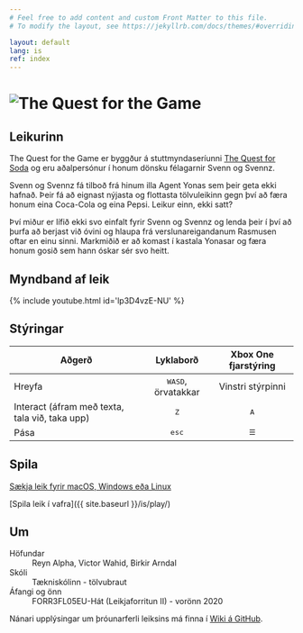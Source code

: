 ```yaml
---
# Feel free to add content and custom Front Matter to this file.
# To modify the layout, see https://jekyllrb.com/docs/themes/#overriding-theme-defaults

layout: default
lang: is
ref: index
---
```


<h1><img class="game-logo pixel-art" src="{{ site.baseurl }}/assets/img/the-quest-game-logo.png" alt="The Quest for the Game"></h1>

## Leikurinn

The Quest for the Game er byggður á stuttmyndaseríunni [The Quest for Soda](https://www.youtube.com/playlist?list=PLRPhs_MpGPlg9gD7TQp-APjz5g2SNIPe7) og eru aðalpersónur í honum dönsku félagarnir Svenn og Svennz.

Svenn og Svennz fá tilboð frá hinum illa Agent Yonas sem þeir geta ekki hafnað. Þeir fá að eignast nýjasta og flottasta tölvuleikinn gegn því að færa honum eina Coca-Cola og eina Pepsi. Leikur einn, ekki satt?

Því miður er lífið ekki svo einfalt fyrir Svenn og Svennz og lenda þeir í því að þurfa að berjast við óvini og hlaupa frá verslunareigandanum Rasmusen oftar en einu sinni. Markmiðið er að komast í kastala Yonasar og færa honum gosið sem hann óskar sér svo heitt.

## Myndband af leik

{% include youtube.html id='lp3D4vzE-NU' %}

## Stýringar

| Aðgerð                                         |          Lyklaborð          | Xbox One fjarstýring |
| ---------------------------------------------- | :-------------------------: | :------------------: |
| Hreyfa                                         | <kbd>WASD</kbd>, örvatakkar |  Vinstri stýrpinni   |
| Interact (áfram með texta, tala við, taka upp) |        <kbd>Z</kbd>         |     <kbd>A</kbd>     |
| Pása                                           |       <kbd>esc</kbd>        |  <kbd>&#9776;</kbd>  |

## Spila

[Sækja leik fyrir macOS, Windows eða Linux](https://github.com/haframjolk/the-quest-game/releases)

[Spila leik í vafra]({{ site.baseurl }}/is/play/)

## Um

<dl>
    <dt>Höfundar</dt>
    <dd>Reyn&nbsp;Alpha, Victor&nbsp;Wahid, Birkir&nbsp;Arndal</dd>
    <dt>Skóli</dt>
    <dd>Tækniskólinn - tölvubraut</dd>
    <dt>Áfangi og önn</dt>
    <dd>FORR3FL05EU-Hát (Leikjaforritun II) - vorönn 2020</dd>
</dl>

Nánari upplýsingar um þróunarferli leiksins má finna í [Wiki á GitHub](https://github.com/haframjolk/the-quest-game/wiki).
